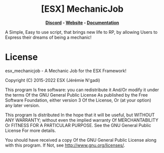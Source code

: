 <h1 align='center'>[ESX] MechanicJob</a></h1><p align='center'><b><a href='https://discord.esx-framework.org/'>Discord</a> - <a href='https://esx-framework.org/'>Website</a> - <a href='https://documentation.esx-framework.org/legacy/installation'>Documentation</a></b></h5>

A Simple, Easy to use script, that brings new life to RP, by allowing Users to Express their dreams of being a mechanic!

# License

esx_mechanicjob - A Mechanic Job for the ESX Framework!

Copyright (C) 2015-2022 ESX (Jérémie N'gadi)

This program Is free software: you can redistribute it And/Or modify it under the terms Of the GNU General Public License As published by the Free Software Foundation, either version 3 Of the License, Or (at your option) any later version.

This program Is distributed In the hope that it will be useful, but WITHOUT ANY WARRANTY; without even the implied warranty Of MERCHANTABILITY Or FITNESS FOR A PARTICULAR PURPOSE. See the GNU General Public License For more details.

You should have received a copy Of the GNU General Public License along with this program. If Not, see http://www.gnu.org/licenses/.